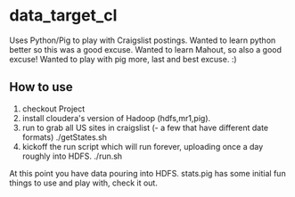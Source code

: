 data_target_cl
==============

Uses Python/Pig to play with Craigslist postings.
Wanted to learn python better so this was a good excuse.
Wanted to learn Mahout, so also a good excuse!
Wanted to play with pig more, last and best excuse. :)

How to use
----------
1. checkout Project
2. install cloudera's version of Hadoop (hdfs,mr1,pig).
3. run to grab all US sites in craigslist (- a few that have different date formats)
    ./getStates.sh
4. kickoff the run script which will run forever, uploading once a day roughly into HDFS.
    ./run.sh

At this point you have data pouring into HDFS.  stats.pig has some initial fun things to use and play with, check it out.

